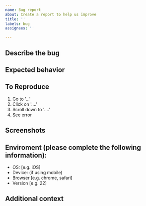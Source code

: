 ```yaml
---
name: Bug report
about: Create a report to help us improve
title: ''
labels: bug
assignees: ''

---
```


## Describe the bug
<!-- A clear and concise description of what the bug is. -->

## Expected behavior
<!-- A clear and concise description of what you expected to happen. -->

## To Reproduce
<!-- Steps to reproduce the behavior: -->
1. Go to '...'
2. Click on '....'
3. Scroll down to '....'
4. See error

## Screenshots
<!-- If applicable, add screenshots to help explain your problem. -->

## Enviroment (please complete the following information):
 - OS: [e.g. iOS]
 - Device: (if using mobile)
 - Browser [e.g. chrome, safari]
 - Version [e.g. 22]

## Additional context
<!-- Add any other context about the problem here. -->
